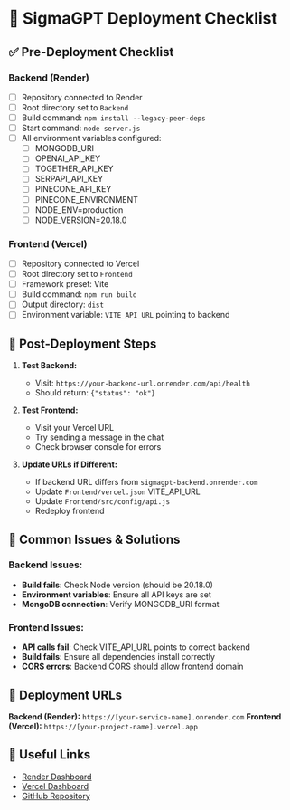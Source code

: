 # 🚀 SigmaGPT Deployment Checklist

## ✅ Pre-Deployment Checklist

### Backend (Render)
- [ ] Repository connected to Render
- [ ] Root directory set to `Backend`
- [ ] Build command: `npm install --legacy-peer-deps`
- [ ] Start command: `node server.js`
- [ ] All environment variables configured:
  - [ ] MONGODB_URI
  - [ ] OPENAI_API_KEY
  - [ ] TOGETHER_API_KEY
  - [ ] SERPAPI_API_KEY
  - [ ] PINECONE_API_KEY
  - [ ] PINECONE_ENVIRONMENT
  - [ ] NODE_ENV=production
  - [ ] NODE_VERSION=20.18.0

### Frontend (Vercel)
- [ ] Repository connected to Vercel
- [ ] Root directory set to `Frontend`
- [ ] Framework preset: Vite
- [ ] Build command: `npm run build`
- [ ] Output directory: `dist`
- [ ] Environment variable: `VITE_API_URL` pointing to backend

## 🔄 Post-Deployment Steps

1. **Test Backend:**
   - Visit: `https://your-backend-url.onrender.com/api/health`
   - Should return: `{"status": "ok"}`

2. **Test Frontend:**
   - Visit your Vercel URL
   - Try sending a message in the chat
   - Check browser console for errors

3. **Update URLs if Different:**
   - If backend URL differs from `sigmagpt-backend.onrender.com`
   - Update `Frontend/vercel.json` VITE_API_URL
   - Update `Frontend/src/config/api.js`
   - Redeploy frontend

## 🐛 Common Issues & Solutions

### Backend Issues:
- **Build fails**: Check Node version (should be 20.18.0)
- **Environment variables**: Ensure all API keys are set
- **MongoDB connection**: Verify MONGODB_URI format

### Frontend Issues:
- **API calls fail**: Check VITE_API_URL points to correct backend
- **Build fails**: Ensure all dependencies install correctly
- **CORS errors**: Backend CORS should allow frontend domain

## 📝 Deployment URLs

**Backend (Render):** `https://[your-service-name].onrender.com`
**Frontend (Vercel):** `https://[your-project-name].vercel.app`

## 🔗 Useful Links

- [Render Dashboard](https://dashboard.render.com/)
- [Vercel Dashboard](https://vercel.com/dashboard)
- [GitHub Repository](https://github.com/krishnareddy756/SigmaGPT)